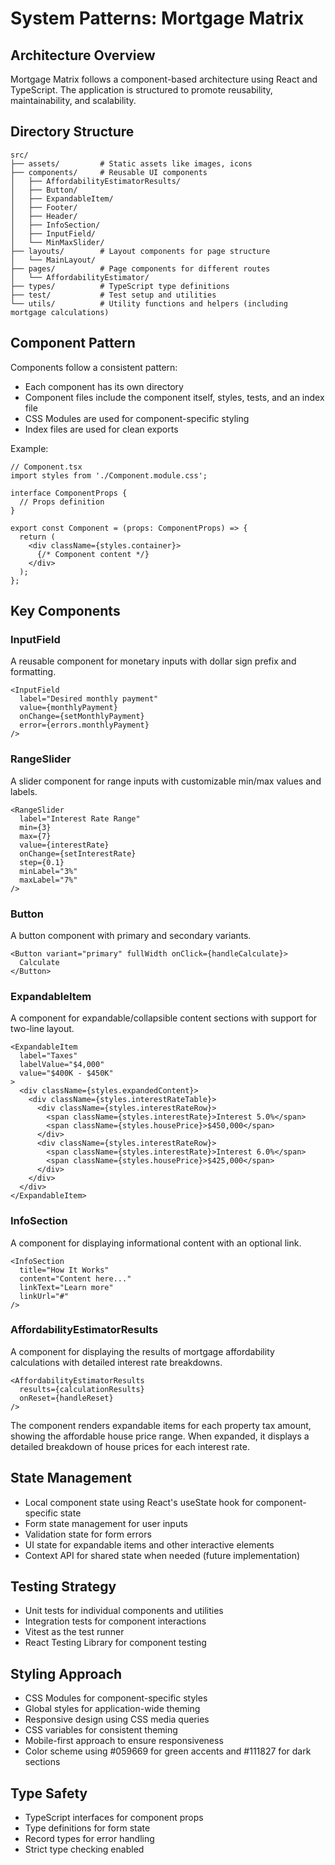 # System Patterns: Mortgage Matrix

## Architecture Overview
Mortgage Matrix follows a component-based architecture using React and TypeScript. The application is structured to promote reusability, maintainability, and scalability.

## Directory Structure
```
src/
├── assets/         # Static assets like images, icons
├── components/     # Reusable UI components
│   ├── AffordabilityEstimatorResults/
│   ├── Button/
│   ├── ExpandableItem/
│   ├── Footer/
│   ├── Header/
│   ├── InfoSection/
│   ├── InputField/
│   └── MinMaxSlider/
├── layouts/        # Layout components for page structure
│   └── MainLayout/
├── pages/          # Page components for different routes
│   └── AffordabilityEstimator/
├── types/          # TypeScript type definitions
├── test/           # Test setup and utilities
└── utils/          # Utility functions and helpers (including mortgage calculations)
```

## Component Pattern
Components follow a consistent pattern:
- Each component has its own directory
- Component files include the component itself, styles, tests, and an index file
- CSS Modules are used for component-specific styling
- Index files are used for clean exports

Example:
```tsx
// Component.tsx
import styles from './Component.module.css';

interface ComponentProps {
  // Props definition
}

export const Component = (props: ComponentProps) => {
  return (
    <div className={styles.container}>
      {/* Component content */}
    </div>
  );
};
```

## Key Components

### InputField
A reusable component for monetary inputs with dollar sign prefix and formatting.
```tsx
<InputField
  label="Desired monthly payment"
  value={monthlyPayment}
  onChange={setMonthlyPayment}
  error={errors.monthlyPayment}
/>
```

### RangeSlider
A slider component for range inputs with customizable min/max values and labels.
```tsx
<RangeSlider
  label="Interest Rate Range"
  min={3}
  max={7}
  value={interestRate}
  onChange={setInterestRate}
  step={0.1}
  minLabel="3%"
  maxLabel="7%"
/>
```

### Button
A button component with primary and secondary variants.
```tsx
<Button variant="primary" fullWidth onClick={handleCalculate}>
  Calculate
</Button>
```

### ExpandableItem
A component for expandable/collapsible content sections with support for two-line layout.
```tsx
<ExpandableItem
  label="Taxes"
  labelValue="$4,000"
  value="$400K - $450K"
>
  <div className={styles.expandedContent}>
    <div className={styles.interestRateTable}>
      <div className={styles.interestRateRow}>
        <span className={styles.interestRate}>Interest 5.0%</span>
        <span className={styles.housePrice}>$450,000</span>
      </div>
      <div className={styles.interestRateRow}>
        <span className={styles.interestRate}>Interest 6.0%</span>
        <span className={styles.housePrice}>$425,000</span>
      </div>
    </div>
  </div>
</ExpandableItem>
```

### InfoSection
A component for displaying informational content with an optional link.
```tsx
<InfoSection
  title="How It Works"
  content="Content here..."
  linkText="Learn more"
  linkUrl="#"
/>
```

### AffordabilityEstimatorResults
A component for displaying the results of mortgage affordability calculations with detailed interest rate breakdowns.
```tsx
<AffordabilityEstimatorResults
  results={calculationResults}
  onReset={handleReset}
/>
```

The component renders expandable items for each property tax amount, showing the affordable house price range. When expanded, it displays a detailed breakdown of house prices for each interest rate.

## State Management
- Local component state using React's useState hook for component-specific state
- Form state management for user inputs
- Validation state for form errors
- UI state for expandable items and other interactive elements
- Context API for shared state when needed (future implementation)

## Testing Strategy
- Unit tests for individual components and utilities
- Integration tests for component interactions
- Vitest as the test runner
- React Testing Library for component testing

## Styling Approach
- CSS Modules for component-specific styles
- Global styles for application-wide theming
- Responsive design using CSS media queries
- CSS variables for consistent theming
- Mobile-first approach to ensure responsiveness
- Color scheme using #059669 for green accents and #111827 for dark sections

## Type Safety
- TypeScript interfaces for component props
- Type definitions for form state
- Record types for error handling
- Strict type checking enabled
